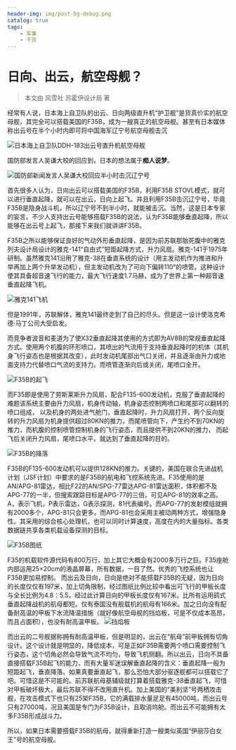 ```yaml
---
header-img: img/post-bg-debug.png
catalog: true
tags:
    - 军事
    - 干货
---
```

# 日向、出云，航空母舰？
> 本文由 风雪社 苏霍伊设计局 著

经常有人说，日本海上自卫队的出云、日向两级直升机“护卫舰”是货真价实的航空母舰，其完全可以搭载美国的F35B，成为一艘真正的航空母舰。甚至有日本媒体称出云号在半个小时内即可将中国海军辽宁号航空母舰击沉

![日本海上自卫队DDH-183出云号直升机航空母舰](https://s1.ax1x.com/2018/02/15/9YR5kj.jpg)

国防部发言人吴谦大校的回应到，日本的想法属于**痴人说梦**。

![国防部新闻发言人吴谦大校回应半小时击沉辽宁号](https://s1.ax1x.com/2018/02/15/9YWZAH.jpg)

首先很多人认为，日向出云可以搭载美国的F35B，利用F35B STOVL模式，就可以进行垂直起降，就可以在出云，日向上起飞。并且利用F35B击沉辽宁号，毕竟F35B是隐身战斗机，所以辽宁号不到半小时，就能被击沉。当然，这是日本专家的妄言。不少人支持出云号能够搭载F35B的说法，认为F35B能够垂直起降，所以能够在出云号上起飞，那接下来我们就讲讲F35B。

F35B之所以能够保证良好的气动外形垂直起降，是因为前苏联那胎死腹中的雅克列夫设计局设计的雅克-141“自由式”短距起降方式，升力风扇。雅克-141于1975年研制。虽然雅克141沿用了雅克-38在垂直系统的设计（用主发动机作为推进和升举再加上两个升举发动机），但主发动机改为了可向下偏转110°的喷管。这种设计使其具备超音速飞行的能力，最大飞行速度1.7马赫，成为了世界上第一种超音速垂直起降飞机。

![雅克141飞机](https://s1.ax1x.com/2018/02/15/9YfBRI.jpg)

但是1991年，苏联解体，雅克141最终走到了自己的尽头。但是这一设计使洛克希德·马丁公司大受启发。

而竞争者波音和麦道为了使X32垂直起降其使用的方式即为AV8B的常规垂直起降方式。使用两个机腹的环形喷口，其喷出的气流用于支持垂直起降时的机体（其机身飞行姿态也是根据其改变），此时发动机尾部出气口关闭，并且逐渐由升力或地面支持力代替喷口气流的支持力。而喷管逐渐向后或关闭，尾喷口全开。

![F35B的起飞](https://s1.ax1x.com/2018/02/15/9YfhJs.jpg)

而F35即是使用了劳斯莱斯升力风扇，配合F135-600发动机，克服了垂直起降的难题该系统主要由升力风扇，机身传动轴，机身姿态控制两喷口和尾部可以翻转的喷口组成， 以及机身的两处进气舱门，垂直起降时，升力风扇打开，两个反向旋转的升力风扇为机身提供超过80KN的推力，而尾喷管向下，产生约不到70KN的推力，而机腹的控制喷管控制机身的飞行姿态，而且提供不到20KN的推力， 而起飞后关闭升力风扇，尾喷口水平。就达到了垂直起降的目的。

![F35B的降落](https://s1.ax1x.com/2018/02/15/9Yf5zq.jpg)

F35B的F135-600发动机可以提供128KN的推力。关键的，美国在联合先进战机计划（JSF计划）中要求的是F35B的航电和飞控系统先进。F35使用的是AN/APG-81雷达，相比F22的AN/SPG-77雷达APG-81雷达面积，体积都不及APG-77的一半，但搜索跟踪目标是APG-77的三倍，可见APG-81的效率之高。A，表示飞机，P表示雷达，G表示探测，81代表编号。而APG-77的发射模组就拥有2000多个，APG-81只会更多，而APG-81也会采用主被动两种方式，增强隐身性。其采用的综合核心处理机，也可以同时计算速度，高度在内的大量指标。各类数据链共享各类机载设备探测的目标。

![F35B图纸](https://s1.ax1x.com/2018/02/15/9YfTyV.jpg)

F35的机载软件源代码有800万行，加上其它大概会有2000多万行之巨。F35座舱内部运用25×20cm的液晶屏幕，所有数据，一目了然。优秀的飞控系统也让F35B更加易控制。 而出云及日向，日向是绝对不能搭载F35B的无疑，因为日向的长度仅仅有197米，加上切角限制，经过图纸比例比较中看出可飞行的甲板长度与全长比例为4.8：5.5，经过此计算日向的甲板长度仅有167米。比所有运用鹞式垂直起降战机的航母都短。仅有泰国没有舰载机的航母有166米。加之日向没有配备耐高温的甲板下水流降温措施（就好像航空母舰的挡焰板，可是不仅成本高昂，而且占面积），也没有耐高温甲板。
![挡焰板](https://s1.ax1x.com/2018/02/15/9Yffij.jpg)

而出云的二号舰据称拥有耐高温甲板，但是明显的，出云在“航母”前甲板拥有切角设计。这个设计就是明显的，降低成本，可是正如F35B需要两个喷口需要控制飞行姿态，这个切角必然会导致气流不均匀，导致飞机侧翻。所以出云，日向不具备直接搭载F35B起飞的能力，而有大量军迷误解垂直起降的含义：垂直起降一般为短距起飞，垂直降落。如果真要垂直起飞，那么恐怕大部分驱逐舰都可以搭载它了吧。可惜这是不可能的。前苏联航母基辅级就打算着搭载雅克-38垂直起飞，可惜对甲板破坏极大，最后苏联不得不改用直升机。加上美国的“美利坚”号两栖攻击舰，在攻击模式下也只有25架F35B，它的满载排水量足足有45000吨，而出云号只有27000吨，况且美国是专门为F35B设计，且取消坞舱。而出云不可能拥有太多F35B形成战斗力。

所以，如果日本需要搭载F35B的航母，就得重新打造一艘类似英国“伊丽莎白女王”号的航空母舰。



